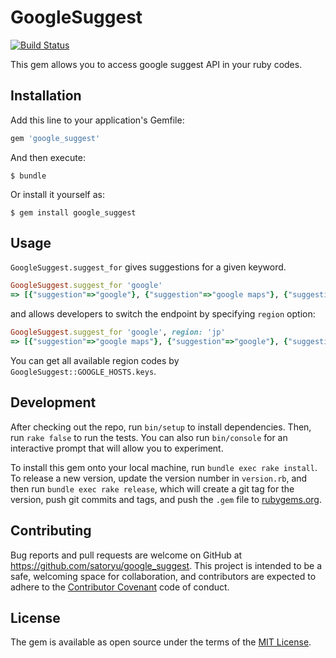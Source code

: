 # GoogleSuggest

[![Build Status](https://travis-ci.org/satoryu/google_suggest.svg?branch=master)](https://travis-ci.org/satoryu/google_suggest)

This gem allows you to access google suggest API in your ruby codes. 

## Installation

Add this line to your application's Gemfile:

```ruby
gem 'google_suggest'
```

And then execute:

    $ bundle

Or install it yourself as:

    $ gem install google_suggest

## Usage

`GoogleSuggest.suggest_for` gives suggestions for a given keyword. 

```ruby
GoogleSuggest.suggest_for 'google'
=> [{"suggestion"=>"google"}, {"suggestion"=>"google maps"}, {"suggestion"=>"google translate"}, {"suggestion"=>"google classroom"}, {"suggestion"=>"google docs"}, {"suggestion"=>"google drive"}, {"suggestion"=>"google earth"}, {"suggestion"=>"google play"}, {"suggestion"=>"google scholar"}, {"suggestion"=>"google slides"}]

```

and allows developers to switch the endpoint by specifying `region` option:

```ruby
GoogleSuggest.suggest_for 'google', region: 'jp'
=> [{"suggestion"=>"google maps"}, {"suggestion"=>"google"}, {"suggestion"=>"google translate"}, {"suggestion"=>"google drive"}, {"suggestion"=>"google scholar"}, {"suggestion"=>"google docs"}, {"suggestion"=>"google news"}, {"suggestion"=>"google flights"}, {"suggestion"=>"google play"}, {"suggestion"=>"google earth"}]
```

You can get all available region codes by `GoogleSuggest::GOOGLE_HOSTS.keys`. 

## Development

After checking out the repo, run `bin/setup` to install dependencies. Then, run `rake false` to run the tests. You can also run `bin/console` for an interactive prompt that will allow you to experiment.

To install this gem onto your local machine, run `bundle exec rake install`. To release a new version, update the version number in `version.rb`, and then run `bundle exec rake release`, which will create a git tag for the version, push git commits and tags, and push the `.gem` file to [rubygems.org](https://rubygems.org).

## Contributing

Bug reports and pull requests are welcome on GitHub at https://github.com/satoryu/google_suggest. This project is intended to be a safe, welcoming space for collaboration, and contributors are expected to adhere to the [Contributor Covenant](contributor-covenant.org) code of conduct.


## License

The gem is available as open source under the terms of the [MIT License](http://opensource.org/licenses/MIT).

